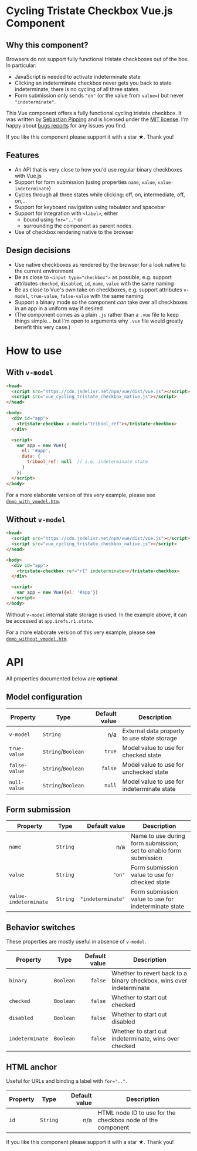 # Cycling Tristate Checkbox Vue.js Component

## Why this component?

Browsers do not support fully functional tristate checkboxes out of the box.  In particular:

- JavaScript is needed to activate indeterminate state
- Clicking an indeterminate checkbox never gets you back to state indeterminate, there is no cycling of all three states
- Form submission only sends `"on"` (or the value from `value=`) but never `"indeterminate"`.

This Vue component offers a fully functional cycling tristate checkbox.
It was written by [Sebastian Pipping](https://blog.hartwork.org/)
and is licensed under the [MIT license](https://opensource.org/licenses/MIT).
I'm happy about [bugs reports](https://github.com/hartwork/vue-tristate-checkbox/issues) for any issues you find.

If you like this component please support it with a star ★.  Thank you!


## Features

- An API that is very close to how you'd use regular binary checkboxes with Vue.js
- Support for form submission (using properties `name`, `value`, `value-indeterminate`)
- Cycles through all three states while clicking: off, on, intermediate, off, on,…
- Support for keyboard navigation using tabulator and spacebar
- Support for integration with `<label>`, either
  - bound using `for=".."` or
  - surrounding the component as parent nodes
- Use of checkbox rendering native to the browser


## Design decisions

- Use native checkboxes as rendered by the browser for a look native to the current environment
- Be as close to `<input type="checkbox">` as possible, e.g. support attributes `checked`, `disabled`, `id`, `name`, `value` with the same naming
- Be as close to Vue's own take on checkboxes, e.g. support attributes `v-model`, `true-value`, `false-value` with the same naming
- Support a binary mode so the component _can_ take over all checkboxes in an app in a uniform way if desired
- (The component comes as a plain `.js` rather than a `.vue` file to keep things simple… but I'm open to arguments why `.vue` file would greatly benefit this very case.)


# How to use

## With `v-model`

```html
<head>
  <script src="https://cdn.jsdelivr.net/npm/vue/dist/vue.js"></script>
  <script src="vue_cycling_tristate_checkbox_native.js"></script>
</head>

<body>
  <div id="app">
    <tristate-checkbox v-model="tribool_ref"></tristate-checkbox>
  </div>

  <script>
    var app = new Vue({
      el: '#app',
      data: {
        tribool_ref: null  // i.e. indeterminate state
      }
    })
  </script>
</body>
```

For a more elaborate version of this very example, please see
[`demo_with_vmodel.htm`](https://github.com/hartwork/vue-tristate-checkbox/blob/master/demo_with_vmodel.htm).


## Without `v-model`

```html
<head>
  <script src="https://cdn.jsdelivr.net/npm/vue/dist/vue.js"></script>
  <script src="vue_cycling_tristate_checkbox_native.js"></script>
</head>

<body>
  <div id="app">
    <tristate-checkbox ref="r1" indeterminate></tristate-checkbox>
  </div>

  <script>
    var app = new Vue({el: '#app'})
  </script>
</body>
```

Without `v-model` internal state storage is used.
In the example above, it can be accessed at `app.$refs.r1.state`.

For a more elaborate version of this very example, please see
[`demo_without_vmodel.htm`](https://github.com/hartwork/vue-tristate-checkbox/blob/master/demo_without_vmodel.htm).


# API

All properties documented below are **optional**.


## Model configuration

| Property | Type | Default value | Description |
|---|---|---:|---|
| `v-model` | `String` | n/a | External data property to use state storage |
| `true-value` | `String`/`Boolean` | `true` | Model value to use for checked state |
| `false-value` | `String`/`Boolean` | `false` | Model value to use for unchecked state |
| `null-value` | `String`/`Boolean` | `null` | Model value to use for indeterminate state |


## Form submission

| Property | Type | Default value | Description |
|---|---|---:|---|
| `name` | `String` | n/a | Name to use during form submission; set to enable form submission |
| `value` | `String` | `"on"` | Form submission value to use for checked state |
| `value-indeterminate` | `String` | `"indeterminate"` | Form submission value to use for indeterminate state |


## Behavior switches

These properties are mostly useful in absence of `v-model`.

| Property | Type | Default value | Description |
|---|---|---:|---|
| `binary` | `Boolean` | `false` | Whether to revert back to a binary checkbox, wins over indeterminate |
| `checked` | `Boolean` | `false` | Whether to start out checked |
| `disabled` | `Boolean` | `false` | Whether to start out disabled |
| `indeterminate` | `Boolean` | `false` | Whether to start out indeterminate, wins over checked |


## HTML anchor

Useful for URLs and binding a label with `for=".."`.

| Property | Type | Default value | Description |
|---|---|---:|---|
| `id` | `String` | n/a | HTML node ID to use for the checkbox node of the component |


If you like this component please support it with a star ★.  Thank you!
